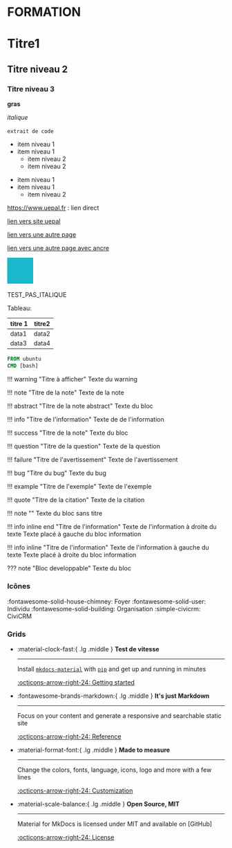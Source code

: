 # FORMATION

# Titre1

## Titre niveau 2

### Titre niveau 3

**gras**

_italique_

`extrait de code`

* item niveau 1
* item niveau 1
  * item niveau 2
  * item niveau 2
	
- item niveau 1
- item niveau 1
  - item niveau 2
	
<https://www.uepal.fr> : lien direct

[lien vers site uepal](https://www.uepal.fr)

[lien vers une autre page](index.md)

[lien vers une autre page avec ancre](index.md#Titre1)

![titre image](carre.png)

TEST\_PAS\_ITALIQUE

Tableau:

|titre 1|titre2|
|-----|-----|
|data1|data2|
|data3|data4|

``` Dockerfile
FROM ubuntu
CMD [bash]
```

!!! warning "Titre à afficher"
    Texte du warning

!!! note "Titre de la note"
    Texte de la note

!!! abstract "Titre de la note abstract"
    Texte du bloc

!!! info "Titre de l'information"
    Texte de de l'information

!!! success "Titre de la note"
    Texte du bloc

!!! question "Titre de la question"
    Texte de la question

!!! failure "Titre de l'avertissement"
    Texte de l'avertissement

!!! bug "Titre du bug"
    Texte du bug

!!! example "Titre de l'exemple"
    Texte de l'exemple

!!! quote "Titre de la citation"
    Texte de la citation

!!! note ""
    Texte du bloc sans titre

!!! info inline end "Titre de l'information"
    Texte de l'information à droite du texte
Texte placé à gauche du bloc information

!!! info inline "Titre de l'information"
    Texte de l'information à gauche du texte
Texte placé à droite du bloc information

??? note "Bloc developpable"
    Texte du bloc

### Icônes

:fontawesome-solid-house-chimney: Foyer
:fontawesome-solid-user: Individu
:fontawesome-solid-building: Organisation
:simple-civicrm: CiviCRM

### Grids

<div class="grid cards" markdown>

* :material-clock-fast:{ .lg .middle } **Test de vitesse**

    ---

    Install [`mkdocs-material`](#) with [`pip`](#) and get up
    and running in minutes

    [:octicons-arrow-right-24: Getting started](#)

-   :fontawesome-brands-markdown:{ .lg .middle } __It's just Markdown__

    ---

    Focus on your content and generate a responsive and searchable static site

    [:octicons-arrow-right-24: Reference](#)

-   :material-format-font:{ .lg .middle } __Made to measure__

    ---

    Change the colors, fonts, language, icons, logo and more with a few lines

    [:octicons-arrow-right-24: Customization](#)

-   :material-scale-balance:{ .lg .middle } __Open Source, MIT__

    ---

    Material for MkDocs is licensed under MIT and available on [GitHub]

    [:octicons-arrow-right-24: License](#)

</div>